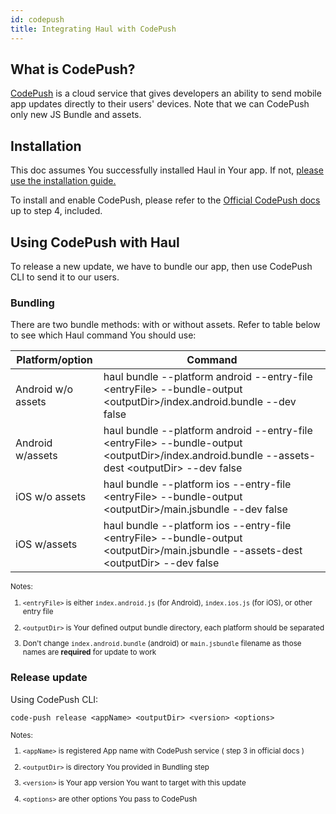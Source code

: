 ```yaml
---
id: codepush
title: Integrating Haul with CodePush
---
```


## What is CodePush?

[CodePush](http://microsoft.github.io/code-push/) is a cloud service that gives developers an ability to send mobile app updates directly to their users' devices. Note that we can CodePush only new JS Bundle and assets.


## Installation

This doc assumes You successfully installed Haul in Your app. If not, [please use the installation guide.](https://github.com/callstack-io/haul#getting-started)

To install and enable CodePush, please refer to the [Official CodePush docs](http://microsoft.github.io/code-push/) up to step 4, included.


## Using CodePush with Haul

To release a new update, we have to bundle our app, then use CodePush CLI to send it to our users.


### Bundling

There are two bundle methods: with or without assets. Refer to table below to see which Haul command You should use:

| Platform/option    | Command                                                                                                                                           |
| ------------------ | ------------------------------------------------------------------------------------------------------------------------------------------------- |
| Android w/o assets | haul bundle --platform android --entry-file \<entryFile> --bundle-output \<outputDir>/index.android.bundle --dev false                            |
| Android w/assets   | haul bundle --platform android --entry-file \<entryFile> --bundle-output \<outputDir>/index.android.bundle --assets-dest \<outputDir> --dev false |
| iOS w/o assets     | haul bundle --platform ios --entry-file \<entryFile> --bundle-output \<outputDir>/main.jsbundle --dev false                                       |
| iOS w/assets       | haul bundle --platform ios --entry-file \<entryFile> --bundle-output \<outputDir>/main.jsbundle --assets-dest \<outputDir> --dev false            |

<sub>
  Notes:


  1. `<entryFile>` is either `index.android.js` (for Android), `index.ios.js` (for iOS), or other entry file

  2. `<outputDir>` is Your defined output bundle directory, each platform should be separated

  3. Don't change `index.android.bundle` (android) or `main.jsbundle` filename as those names are **required** for update to work

</sub>

### Release update

Using CodePush CLI:


`code-push release <appName> <outputDir> <version> <options>`


<sub>
  Notes:

  1. `<appName>` is registered App name with CodePush service ( step 3 in official docs )

  2. `<outputDir>` is directory You provided in Bundling step

  3. `<version>` is Your app version You want to target with this update

  4. `<options>` are other options You pass to CodePush

</sub>
